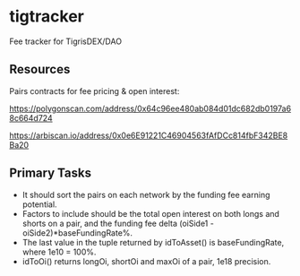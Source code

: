 # tigtracker
Fee tracker for TigrisDEX/DAO

## Resources
Pairs contracts for fee pricing & open interest:

https://polygonscan.com/address/0x64c96ee480ab084d01dc682db0197a68c664d724

https://arbiscan.io/address/0x0e6E91221C46904563fAfDCc814fbF342BE8Ba20

## Primary Tasks
- It should sort the pairs on each network by the funding fee earning potential.
- Factors to include should be the total open interest on both longs and shorts on a pair, and the funding fee delta (oiSide1 - oiSide2)*baseFundingRate%.
- The last value in the tuple returned by idToAsset() is baseFundingRate, where 1e10 = 100%.
- idToOi() returns longOi, shortOi and maxOi of a pair, 1e18 precision.
